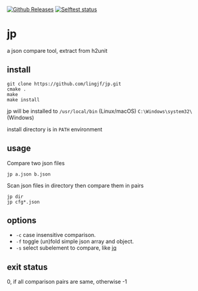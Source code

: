 <a id="top"></a>
[![Github Releases](https://img.shields.io/github/release/lingjf/jp.svg)](https://github.com/catchorg/jp/releases)
[![Selftest status](https://github.com/lingjf/jp/actions/workflows/ci.yml/badge.svg)](https://github.com/lingjf/jp/actions/workflows/ci.yml)

# jp
a json compare tool, extract from h2unit

## install

```Shell
git clone https://github.com/lingjf/jp.git
cmake .
make
make install
```

jp will be installed to `/usr/local/bin` (Linux/macOS) `C:\Windows\system32\` (Windows)

install directory is in `PATH` environment

## usage

Compare two json files
```Shell
jp a.json b.json 
```

Scan json files in directory then compare them in pairs
```Shell
jp dir 
jp cfg*.json
```

## options

* `-c` case insensitive comparison.
* `-f` toggle (un)fold simple json array and object.
* `-s` select subelement to compare, like [jq](https://github.com/stedolan/jq)

## exit status

0, if all comparison pairs are same, otherwise -1
